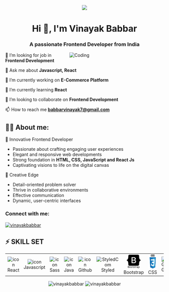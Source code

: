 <p align="center"><img src="https://readme-typing-svg.herokuapp.com/?lines=Captivating%20User%20Experience%20;Correct%20Logic%20and%20high%20Creativety;High%20Coding%20level%20and%20Clean%20Code&font=Lobster&center=true&width=650&height=120&color=0194DD&vCenter=true&size=36"></p>

<h1 align="center">Hi 👋, I'm Vinayak Babbar</h1>
<h3 align="center">A passionate Frontend Developer from India</h3>
<img align="right" alt="Coding" width="300" src="https://camo.githubusercontent.com/c1dcb74cc1c1835b1d716f5051499a2814c683c806b15f04b0eba492863703e9/68747470733a2f2f63646e2e6472696262626c652e636f6d2f75736572732f3733303730332f73637265656e73686f74732f363538313234332f6176656e746f2e676966" />



  
 🤔 I’m looking for job in **Frontend Development**

 💬 Ask me about **Javascript, React**

 🔭 I’m currently working on **E-Commerce Platform**

 🌱 I’m currently learning **React**

 👯 I’m looking to collaborate on **Frontend Development**

 📫 How to reach me **babbarvinayak7@gmail.com**

 

## 👨‍💻  About me:
🚀 Innovative Frontend Developer<br>
- Passionate about crafting engaging user experiences<br>
- Elegant and responsive web developments<br>
- Strong foundation in <b>HTML, CSS, JavaScript and React Js</b><br>
- Captivating visions to life on the digital canvas<br>

🎨 Creative Edge<br>
- Detail-oriented problem solver<br>
- Thrive in collaborative environments<br>
- Effective communication<br>
- Dynamic, user-centric interfaces<br>

<h3 align="left">Connect with me:</h3>
<p align="left">
<a href="https://linkedin.com/in/vinayakbabbar" target="blank"><img align="center" src="https://raw.githubusercontent.com/rahuldkjain/github-profile-readme-generator/master/src/images/icons/Social/linked-in-alt.svg" alt="vinayakbabbar" height="30" width="40" /></a>
</p>


<h2>⚡ SKILL SET</h2>

<table align="center">
  <tr>
    <td align="center" width="90">
    <img src="https://techstack-generator.vercel.app/react-icon.svg" alt="icon" width="55" height="55" />
      <br>React
    </td>
    <td align="center" width="90">
      <img src="https://techstack-generator.vercel.app/js-icon.svg" alt="icon" width="55" height="55" />
      <br>Javascript
    </td>
   <td align="center" width="90">
      <img src="https://techstack-generator.vercel.app/sass-icon.svg" alt="icon" width="55" height="55" />
      <br>Sass
    </td>
   <td align="center" width="90">
      <img src="https://techstack-generator.vercel.app/java-icon.svg" alt="icon" width="55" height="55" />
      <br>Java
    </td>
   <td align="center" width="90">
      <img src="https://techstack-generator.vercel.app/github-icon.svg" alt="icon" width="55" height="55" />
      <br>Github
    </td>
     <td align="center" width="90">
      <img src="https://skillicons.dev/icons?i=styledcomponents" width="45" height="45" alt="StyledCom" />
      <br>Styled
    </td>
    <td align="center" width="90">
      <img src="https://raw.githubusercontent.com/devicons/devicon/master/icons/bootstrap/bootstrap-plain-wordmark.svg" width="45" height="45" alt="Bootstrap" />
      <br>Bootstrap
    </td>
    <td align="center" width="90">
      <img src="https://raw.githubusercontent.com/devicons/devicon/master/icons/css3/css3-original-wordmark.svg" width="45" height="45" alt="CSS" />
      <br>CSS
    </td>
    <td align="center" width="90">
      <img src="https://www.vectorlogo.zone/logos/git-scm/git-scm-icon.svg" width="45" height="45" alt="Git" />
      <br>Git
    </td>
    <td align="center" width="90">
      <img src="https://raw.githubusercontent.com/devicons/devicon/master/icons/html5/html5-original-wordmark.svg" width="45" height="45" alt="HTML" />
      <br>HTML
    </td>   
    
  </tr>
  
</table>


<p align="center"><img align="center" src="https://github-readme-stats.vercel.app/api/top-langs?username=vinayakbabbar&show_icons=true&locale=en&layout=compact" alt="vinayakbabbar" />
<img align="center" src="https://github-readme-streak-stats.herokuapp.com/?user=vinayakbabbar&" alt="vinayakbabbar" /></p>

<p></p>

<!--


**vinayakbabbar/vinayakbabbar** is a ✨ _special_ ✨ repository because its `README.md` (this file) appears on your GitHub profile.

Here are some ideas to get you started:

- 🔭 I’m currently working on ...
- 🌱 I’m currently learning ...
- 👯 I’m looking to collaborate on ...
- 🤔 I’m looking for help with ...
- 💬 Ask me about ...
- 📫 How to reach me: ...
- 😄 Pronouns: ...
- ⚡ Fun fact: ...
-->
